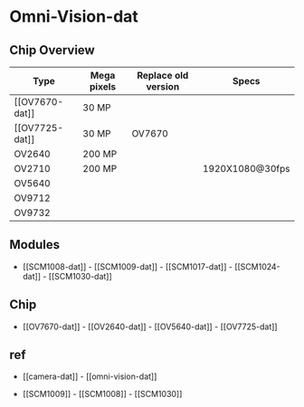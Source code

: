 # Omni-Vision-dat

## Chip Overview

| Type           | Mega pixels | Replace old version | Specs           |
| -------------- | ----------- | ------------------- | --------------- |
| [[OV7670-dat]] | 30 MP       |                     |                 |
| [[OV7725-dat]] | 30 MP       | OV7670              |                 |
| OV2640         | 200 MP      |                     |                 |
| OV2710         | 200 MP      |                     | 1920X1080@30fps |
| OV5640         |             |                     |                 |
| OV9712         |             |                     |                 |
| OV9732         |             |                     |                 |

## Modules

- [[SCM1008-dat]] - [[SCM1009-dat]] - [[SCM1017-dat]] - [[SCM1024-dat]] - [[SCM1030-dat]]

## Chip

- [[OV7670-dat]] - [[OV2640-dat]] - [[OV5640-dat]] - [[OV7725-dat]]

## ref

- [[camera-dat]] - [[omni-vision-dat]]

- [[SCM1009]] - [[SCM1008]] - [[SCM1030]]
